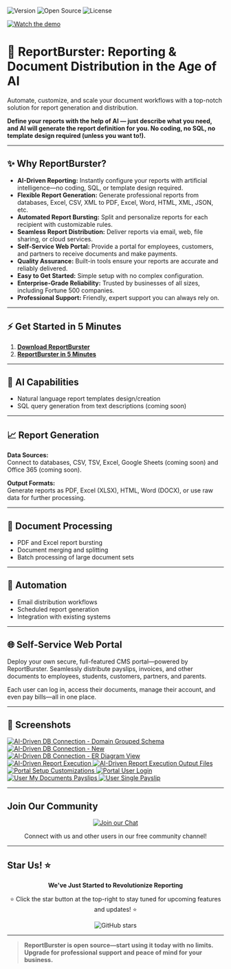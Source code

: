 ![Version](https://img.shields.io/badge/Version-10.3.0-2A8FBD?style=flat-square&logo=azure-pipelines)
![Open Source](https://img.shields.io/badge/Open%20Source-❤%EF%B8%8F-FF8C00?style=flat-square)
![License](https://img.shields.io/badge/License-SSPL_1.0-D34245?style=flat-square&logo=open-source-initiative)

<!-- 🎬 Demo Video: Make your README instantly engaging! -->
[![Watch the demo](https://www.reportburster.com/videos/0000-reportburster-introduction/0000-reportburster-introduction-Sadaltager-thumbnail.png)](https://www.reportburster.com/assets/reportburster-demo.mp4)

# 🚀 ReportBurster: Reporting & Document Distribution in the Age of AI

Automate, customize, and scale your document workflows with a top-notch solution for report generation and distribution.

**Define your reports with the help of AI — just describe what you need, and AI will generate the report definition for you. No coding, no SQL, no template design required (unless you want to!).**

---

## ✨ Why ReportBurster?

- **AI-Driven Reporting:** Instantly configure your reports with artificial intelligence—no coding, SQL, or template design required.
- **Flexible Report Generation:** Generate professional reports from databases, Excel, CSV, XML to PDF, Excel, Word, HTML, XML, JSON, etc.
- **Automated Report Bursting:** Split and personalize reports for each recipient with customizable rules.
- **Seamless Report Distribution:** Deliver reports via email, web, file sharing, or cloud services.
- **Self-Service Web Portal:** Provide a portal for employees, customers, and partners to receive documents and make payments.
- **Quality Assurance:** Built-in tools ensure your reports are accurate and reliably delivered.
- **Easy to Get Started:** Simple setup with no complex configuration.
- **Enterprise-Grade Reliability:** Trusted by businesses of all sizes, including Fortune 500 companies.
- **Professional Support:** Friendly, expert support you can always rely on.

---

## ⚡ Get Started in 5 Minutes

1. <a href="https://www.reportburster.com" target="_blank"><strong>Download ReportBurster</strong></a>
2. <a href="https://www.reportburster.com/docs/quickstart" target="_blank"><strong>ReportBurster in 5 Minutes</strong></a>

---

## 🧠 AI Capabilities

- Natural language report templates design/creation
- SQL query generation from text descriptions (coming soon)

---

## 📈 Report Generation

**Data Sources:**  
Connect to databases, CSV, TSV, Excel, Google Sheets (coming soon) and Office 365 (coming soon).

**Output Formats:**  
Generate reports as PDF, Excel (XLSX), HTML, Word (DOCX), or use raw data for further processing.

---

## 📄 Document Processing

- PDF and Excel report bursting
- Document merging and splitting
- Batch processing of large document sets

---

## 🔄 Automation

- Email distribution workflows
- Scheduled report generation
- Integration with existing systems

---

## 🌐 Self-Service Web Portal

Deploy your own secure, full-featured CMS portal—powered by ReportBurster. Seamlessly distribute payslips, invoices, and other documents to employees, students, customers, partners, and parents.

Each user can log in, access their documents, manage their account, and even pay bills—all in one place.

---

## 📸 Screenshots

<a href="https://www.reportburster.com" target="_blank">
  <img src="https://www.reportburster.com/images/docs/042_15_ai-driven-db-conn-domain-grouped-schema.png" alt="AI-Driven DB Connection - Domain Grouped Schema">
</a>
<a href="https://www.reportburster.com" target="_blank">
  <img src="https://www.reportburster.com/images/docs/042_00_ai-driven-db-conn-new.png" alt="AI-Driven DB Connection - New">
</a>
<a href="https://www.reportburster.com" target="_blank">
  <img src="https://www.reportburster.com/images/docs/042_30_ai-driven-db-conn-er-diagram-view-in-browser.png" alt="AI-Driven DB Connection - ER Diagram View">
</a>
<a href="https://www.reportburster.com" target="_blank">
  <img src="https://www.reportburster.com/images/docs/044_10_ai-driven-report-execution.png" alt="AI-Driven Report Execution">
</a>
<a href="https://www.reportburster.com" target="_blank">
  <img src="https://www.reportburster.com/images/docs/044_15_ai-driven-report-execution-output-files.png" alt="AI-Driven Report Execution Output Files">
</a>
<a href="https://www.reportburster.com" target="_blank">
  <img src="https://www.reportburster.com/images/docs/webportal/105-ai-driven-portal-setup-customizations-payslips2portal.png" alt="Portal Setup Customizations">
</a>
<a href="https://www.reportburster.com" target="_blank">
  <img src="https://www.reportburster.com/images/docs/webportal/110-reportburster-payslips2portal-user-login.png" alt="Portal User Login">
</a>
<a href="https://www.reportburster.com" target="_blank">
  <img src="https://www.reportburster.com/images/docs/webportal/000-overview-payslips2portal-user-my-documents-payslips.png" alt="User My Documents Payslips">
</a>
<a href="https://www.reportburster.com" target="_blank">
  <img src="https://www.reportburster.com/images/docs/webportal/002-overview-payslips2portal-user-single-payslip.png" alt="User Single Payslip">
</a>

---

## Join Our Community

<div align="center">
  <a href="https://chat.reportburster.com/" target="_blank">
    <img src="https://img.shields.io/badge/Join_Our-RocketChat-red?style=for-the-badge&logo=rocket.chat" alt="Join our Chat" />
  </a>
  <p>Connect with us and other users in our free community channel!</p>
</div>

---

## Star Us! ⭐

<div align="center">
  <p><strong>We've Just Started to Revolutionize Reporting</strong></p>
  <p>⭐ Click the star button at the top-right to stay tuned for upcoming features and updates! ⭐</p>
  <img src="https://img.shields.io/github/stars/flowkraft/reportburster?style=social" alt="GitHub stars">
</div>

---

> **ReportBurster is open source—start using it today with no limits. Upgrade for professional support and peace of mind for your business.**